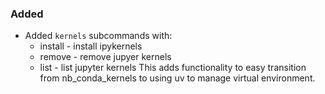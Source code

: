 <!-- markdownlint-disable MD041 -->
<!--
A new scriv changelog fragment.

Uncomment the section that is right (remove the HTML comment wrapper).
-->

<!--
### Removed

- A bullet item for the Removed category.

-->

### Added

- Added `kernels` subcommands with:
  - install - install ipykernels
  - remove - remove jupyer kernels
  - list - list jupyter kernels This adds functionality to easy transition from
    nb_conda_kernels to using uv to manage virtual environment.

<!--
### Changed

- A bullet item for the Changed category.

-->
<!--
### Deprecated

- A bullet item for the Deprecated category.

-->
<!--
### Fixed

- A bullet item for the Fixed category.

-->
<!--
### Security

- A bullet item for the Security category.

-->
